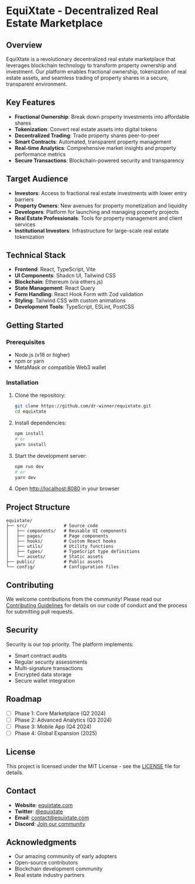 # EquiXtate - Decentralized Real Estate Marketplace

## Overview
EquiXtate is a revolutionary decentralized real estate marketplace that leverages blockchain technology to transform property ownership and investment. Our platform enables fractional ownership, tokenization of real estate assets, and seamless trading of property shares in a secure, transparent environment.

## Key Features
- **Fractional Ownership**: Break down property investments into affordable shares
- **Tokenization**: Convert real estate assets into digital tokens
- **Decentralized Trading**: Trade property shares peer-to-peer
- **Smart Contracts**: Automated, transparent property management
- **Real-time Analytics**: Comprehensive market insights and property performance metrics
- **Secure Transactions**: Blockchain-powered security and transparency

## Target Audience
- **Investors**: Access to fractional real estate investments with lower entry barriers
- **Property Owners**: New avenues for property monetization and liquidity
- **Developers**: Platform for launching and managing property projects
- **Real Estate Professionals**: Tools for property management and client services
- **Institutional Investors**: Infrastructure for large-scale real estate tokenization

## Technical Stack
- **Frontend**: React, TypeScript, Vite
- **UI Components**: Shadcn UI, Tailwind CSS
- **Blockchain**: Ethereum (via ethers.js)
- **State Management**: React Query
- **Form Handling**: React Hook Form with Zod validation
- **Styling**: Tailwind CSS with custom animations
- **Development Tools**: TypeScript, ESLint, PostCSS

## Getting Started

### Prerequisites
- Node.js (v18 or higher)
- npm or yarn
- MetaMask or compatible Web3 wallet

### Installation
1. Clone the repository:
   ```bash
   git clone https://github.com/dr-winner/equixtate.git
   cd equixtate
   ```

2. Install dependencies:
   ```bash
   npm install
   # or
   yarn install
   ```

3. Start the development server:
   ```bash
   npm run dev
   # or
   yarn dev
   ```

4. Open [http://localhost:8080](http://localhost:8080) in your browser

## Project Structure
```
equixtate/
├── src/              # Source code
│   ├── components/   # Reusable UI components
│   ├── pages/        # Page components
│   ├── hooks/        # Custom React hooks
│   ├── utils/        # Utility functions
│   ├── types/        # TypeScript type definitions
│   └── assets/       # Static assets
├── public/           # Public assets
└── config/           # Configuration files
```

## Contributing
We welcome contributions from the community! Please read our [Contributing Guidelines](CONTRIBUTING.md) for details on our code of conduct and the process for submitting pull requests.

## Security
Security is our top priority. The platform implements:
- Smart contract audits
- Regular security assessments
- Multi-signature transactions
- Encrypted data storage
- Secure wallet integration

## Roadmap
- [ ] Phase 1: Core Marketplace (Q2 2024)
- [ ] Phase 2: Advanced Analytics (Q3 2024)
- [ ] Phase 3: Mobile App (Q4 2024)
- [ ] Phase 4: Global Expansion (2025)

## License
This project is licensed under the MIT License - see the [LICENSE](LICENSE) file for details.

## Contact
- **Website**: [equixtate.com](https://equixtate.com)
- **Twitter**: [@equixtate](https://twitter.com/equixtate)
- **Email**: contact@equixtate.com
- **Discord**: [Join our community](https://discord.gg/equixtate)

## Acknowledgments
- Our amazing community of early adopters
- Open-source contributors
- Blockchain development community
- Real estate industry partners 